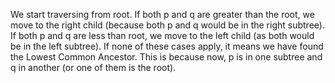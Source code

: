 We start traversing from root. If both p and q are greater than the root, we move to the right child (because both p and q would be in the right subtree). If both p and q are less than root, we move to the left child (as both would be in the left subtree). If none of these cases apply, it means we have found the Lowest Common Ancestor. This is because now, p is in one subtree and q in another (or one of them is the root). 
